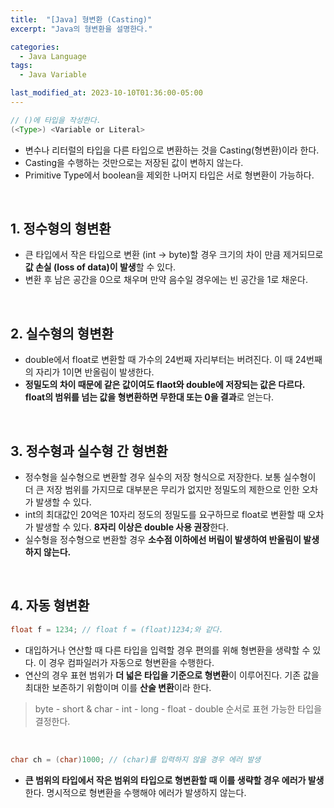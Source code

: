 ```yaml
---
title:  "[Java] 형변환 (Casting)"
excerpt: "Java의 형변환을 설명한다."

categories:
  - Java Language
tags:
  - Java Variable

last_modified_at: 2023-10-10T01:36:00-05:00
---
```

```java
// ()에 타입을 작성한다.
(<Type>) <Variable or Literal>
```

- 변수나 리터럴의 타입을 다른 타입으로 변환하는 것을 Casting(형변환)이라 한다.
- Casting을 수행하는 것만으로는 저장된 값이 변하지 않는다.
- Primitive Type에서 boolean을 제외한 나머지 타입은 서로 형변환이 가능하다.

<br>

## 1. 정수형의 형변환

- 큰 타입에서 작은 타입으로 변환 (int → byte)할 경우 크기의 차이 만큼 제거되므로 **값 손실 (loss of data)이 발생**할 수 있다.
- 변환 후 남은 공간을 0으로 채우며 만약 음수일 경우에는 빈 공간을 1로 채운다.

<br>

## 2. 실수형의 형변환

- double에서 float로 변환할 때 가수의 24번째 자리부터는 버려진다. 이 때 24번째의 자리가 1이면 반올림이 발생한다.
- **정밀도의 차이 때문에 같은 값이여도 flaot와 double에 저장되는 값은 다르다. float의 범위를 넘는 값을 형변환하면 무한대 또는 0을 결과**로 얻는다.

<br>

## 3. 정수형과 실수형 간 형변환

- 정수형을 실수형으로 변환할 경우 실수의 저장 형식으로 저장한다. 보통 실수형이 더 큰 저장 범위를 가지므로 대부분은 무리가 없지만 정밀도의 제한으로 인한 오차가 발생할 수 있다.
- int의 최대값인 20억은 10자리 정도의 정밀도를 요구하므로 float로 변환할 때 오차가 발생할 수 있다. **8자리 이상은 double 사용 권장**한다.
- 실수형을 정수형으로 변환할 경우 **소수점 이하에선 버림이 발생하여 반올림이 발생하지 않는다.**

<br>

## 4. 자동 형변환
```java
float f = 1234; // float f = (float)1234;와 같다.
```

- 대입하거나 연산할 때 다른 타입을 입력할 경우 편의를 위해 형변환을 생략할 수 있다. 이 경우 컴파일러가 자동으로 형변환을 수행한다.
- 연산의 경우 표현 범위가 **더 넓은 타입을 기준으로 형변환**이 이루어진다. 기존 값을 최대한 보존하기 위함이며 이를 **산술 변환**이라 한다.

> byte - short & char - int - long - float - double 순서로 표현 가능한 타입을 결정한다.

<br>

```java
char ch = (char)1000; // (char)를 입력하지 않을 경우 에러 발생
```

- **큰 범위의 타입에서 작은 범위의 타입으로 형변환할 때 이를 생략할 경우 에러가 발생**한다. 명시적으로 형변환을 수행해야 에러가 발생하지 않는다.
